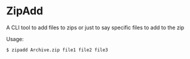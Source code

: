 # ZipAdd

A CLI tool to add files to zips or just to say specific files to add to the zip

Usage:

```bash
$ zipadd Archive.zip file1 file2 file3
```
